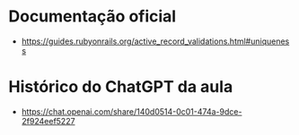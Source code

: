 # Documentação oficial
- https://guides.rubyonrails.org/active_record_validations.html#uniqueness

# Histórico do ChatGPT da aula
- https://chat.openai.com/share/140d0514-0c01-474a-9dce-2f924eef5227